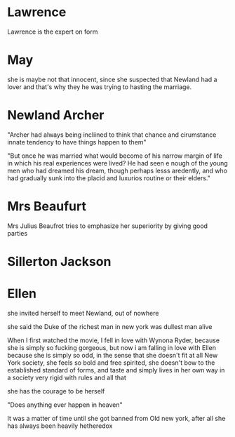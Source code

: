 # Lawrence
Lawrence is the expert on form

# May

she is maybe not that innocent, since she suspected that Newland had a lover and that's why they he was trying to hasting the marriage.

# Newland Archer

"Archer had always being incliined to think that chance and cirumstance
innate tendency to have things happen to them"

"But once he was married what would become of his narrow margin of life in which his
real experiences were lived? He had seen e nough of the young men who had dreamed his dream, though perhaps lesss aredently, and who had gradually sunk into the  placid and luxurios routine or their elders."


# Mrs Beaufurt

Mrs Julius Beaufrot tries to emphasize her superiority by giving good parties

# Sillerton Jackson


# Ellen

she invited herself to meet Newland, out of nowhere

she said the Duke of the richest man in new york was dullest man alive

When I first watched the movie, I fell in love with Wynona Ryder, because
she is simply so fucking gorgeous, but now i am falling in love with Ellen
because she is simply so odd, in the sense that she doesn't fit at all
New York society, she feels so bold and free spirited, she doesn't bow to
the established standard of forms, and taste and simply lives in her own way
in a society very rigid with rules and all that

she has the courage to be herself

"Does anything ever happen in heaven"

It was a matter of time until she got banned from Old new york, after all she has
always been heavily hetheredox
